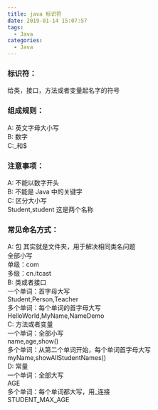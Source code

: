 ```yaml
---
title: java 标识符
date: 2019-01-14 15:07:57
tags:
  - Java
categories:
  - Java
---
```


### 标识符：

给类，接口，方法或者变量起名字的符号

### 组成规则：

A: 英文字母大小写  
B: 数字  
C:\_和$

### 注意事项：

A: 不能以数字开头  
B: 不能是 Java 中的关键字  
C: 区分大小写  
 Student,student 这是两个名称

### 常见命名方式：

A: 包 其实就是文件夹，用于解决相同类名问题  
 全部小写  
 单级：com  
 多级：cn.itcast  
B: 类或者接口  
 一个单词：首字母大写  
 Student,Person,Teacher  
 多个单词：每个单词的首字母大写  
 HelloWorld,MyName,NameDemo  
C: 方法或者变量  
 一个单词：全部小写  
 name,age,show()  
 多个单词：从第二个单词开始，每个单词首字母大写  
 myName,showAllStudentNames()  
D: 常量  
 一个单词：全部大写  
 AGE  
 多个单词：每个单词都大写，用\_连接  
 STUDENT_MAX_AGE
